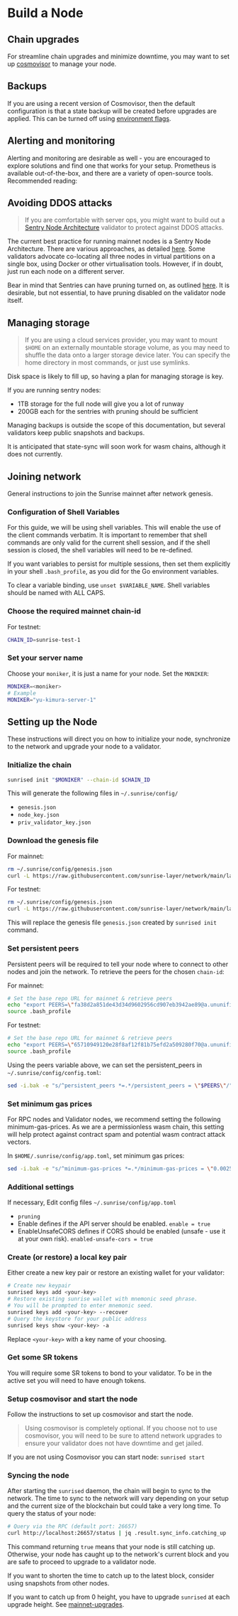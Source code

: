 # Build a Node

## Chain upgrades

For streamline chain upgrades and minimize downtime, you may want to set up [cosmovisor](https://docs.cosmos.network/master/run-node/cosmovisor.html) to manage your node.

## Backups

If you are using a recent version of Cosmovisor, then the default configuration is that a state backup will be created before upgrades are applied. This can be turned off using [environment flags](https://docs.cosmos.network/master/run-node/cosmovisor.html#command-line-arguments-and-environment-variables).

## Alerting and monitoring

Alerting and monitoring are desirable as well - you are encouraged to explore solutions and find one that works for your setup. Prometheus is available out-of-the-box, and there are a variety of open-source tools. Recommended reading:

## Avoiding DDOS attacks

> If you are comfortable with server ops, you might want to build out a [Sentry Node Architecture](https://docs.tendermint.com/master/nodes/validators.html) validator to protect against DDOS attacks.

The current best practice for running mainnet nodes is a Sentry Node Architecture. There are various approaches, as detailed [here](https://medium.com/@kidinamoto/tech-choices-for-cosmos-validators-27c7242061ea). Some validators advocate co-locating all three nodes in virtual partitions on a single box, using Docker or other virtualisation tools. However, if in doubt, just run each node on a different server.

Bear in mind that Sentries can have pruning turned on, as outlined [here](https://hub.cosmos.network/main/hub-tutorials/join-mainnet.html#pruning-of-state). It is desirable, but not essential, to have pruning disabled on the validator node itself.

## Managing storage

> If you are using a cloud services provider, you may want to mount `$HOME` on an externally mountable storage volume, as you may need to shuffle the data onto a larger storage device later. You can specify the home directory in most commands, or just use symlinks.

Disk space is likely to fill up, so having a plan for managing storage is key.

If you are running sentry nodes:

* 1TB storage for the full node will give you a lot of runway
* 200GB each for the sentries with pruning should be sufficient

Managing backups is outside the scope of this documentation, but several validators keep public snapshots and backups.

It is anticipated that state-sync will soon work for wasm chains, although it does not currently.

## Joining network

General instructions to join the Sunrise mainnet after network genesis.

### Configuration of Shell Variables

For this guide, we will be using shell variables. This will enable the use of the client commands verbatim. It is important to remember that shell commands are only valid for the current shell session, and if the shell session is closed, the shell variables will need to be re-defined.

If you want variables to persist for multiple sessions, then set them explicitly in your shell `.bash_profile`, as you did for the Go environment variables.

To clear a variable binding, use `unset $VARIABLE_NAME`. Shell variables should be named with ALL CAPS.

### Choose the required mainnet chain-id

For testnet:

```bash
CHAIN_ID=sunrise-test-1
```

### Set your server name

Choose your `moniker`, it is just a name for your node. Set the `MONIKER`:

```bash
MONIKER=<moniker>
# Example
MONIKER="yu-kimura-server-1"
```

## Setting up the Node

These instructions will direct you on how to initialize your node, synchronize to the network and upgrade your node to a validator.

### Initialize the chain

```bash
sunrised init "$MONIKER" --chain-id $CHAIN_ID
```

This will generate the following files in `~/.sunrise/config/`

* `genesis.json`
* `node_key.json`
* `priv_validator_key.json`

### Download the genesis file

For mainnet:

```bash
rm ~/.sunrise/config/genesis.json
curl -L https://raw.githubusercontent.com/sunrise-layer/network/main/launch/sunrise-1/genesis.json -o ~/.sunrise/config/genesis.json
```

For testnet:

```bash
rm ~/.sunrise/config/genesis.json
curl -L https://raw.githubusercontent.com/sunrise-layer/network/main/launch/sunrise-test-1/genesis.json -o ~/.sunrise/config/genesis.json
```

This will replace the genesis file `genesis.json` created by `sunrised init` command.

### Set persistent peers

Persistent peers will be required to tell your node where to connect to other nodes and join the network. To retrieve the peers for the chosen `chain-id`:

For mainnet:

```bash
# Set the base repo URL for mainnet & retrieve peers
echo "export PEERS=\"fa38d2a851de43d34d9602956cd907eb3942ae89@a.ununifi.cauchye.net:26656,404ea79bd31b1734caacced7a057d78ae5b60348@b.ununifi.cauchye.net:26656,1357ac5cd92b215b05253b25d78cf485dd899d55@[2600:1f1c:534:8f02:7bf:6b31:3702:2265]:26656,25006d6b85daeac2234bcb94dafaa73861b43ee3@[2600:1f1c:534:8f02:a407:b1c6:e8f5:94b]:26656,caf792ed396dd7e737574a030ae8eabe19ecdf5c@[2600:1f1c:534:8f02:b0a4:dbf6:e50b:d64e]:26656,796c62bb2af411c140cf24ddc409dff76d9d61cf@[2600:1f1c:534:8f02:ca0e:14e9:8e60:989e]:26656,cea8d05b6e01188cf6481c55b7d1bc2f31de0eed@[2600:1f1c:534:8f02:ba43:1f69:e23a:df6b]:26656\"" >> ~/.bash_profile
source .bash_profile
```

For testnet:

```bash
# Set the base repo URL for mainnet & retrieve peers
echo "export PEERS=\"65710949120e28f8af12f81b75efd2a509280f70@a.ununifi-test-v1.cauchye.net:26656,b20e3aad6b1bf7dc2d1635c388f578f335b13466@b.ununifi-test-v1.cauchye.net:26656,a8d5662130dd127dfcf82314e7a5b379a95d9daf@c.ununifi-test-v1.cauchye.net:26656,59361cdca33b1abbf85b46adb62bb680c6d59768@d.ununifi-test-v1.cauchye.net:26656\"" >> ~/.bash_profile
source .bash_profile
```

Using the peers variable above, we can set the persistent\_peers in `~/.sunrise/config/config.toml`:

```bash
sed -i.bak -e "s/^persistent_peers *=.*/persistent_peers = \"$PEERS\"/" ~/.sunrise/config/config.toml
```

### Set minimum gas prices

For RPC nodes and Validator nodes, we recommend setting the following minimum-gas-prices. As we are a permissionless wasm chain, this setting will help protect against contract spam and potential wasm contract attack vectors.

In `$HOME/.sunrise/config/app.toml`, set minimum gas prices:

```Bash
sed -i.bak -e "s/^minimum-gas-prices *=.*/minimum-gas-prices = \"0.0025uguu\"/" $HOME/.sunrise/config/app.toml
```

### Additional settings

If necessary, Edit config files `~/.sunrise/config/app.toml`

* `pruning`
* Enable defines if the API server should be enabled. `enable = true`
* EnableUnsafeCORS defines if CORS should be enabled (unsafe - use it at your own risk). `enabled-unsafe-cors = true`

### Create (or restore) a local key pair

Either create a new key pair or restore an existing wallet for your validator:

```Bash
# Create new keypair
sunrised keys add <your-key>
# Restore existing sunrise wallet with mnemonic seed phrase.
# You will be prompted to enter mnemonic seed.
sunrised keys add <your-key> --recover
# Query the keystore for your public address
sunrised keys show <your-key> -a
```

Replace `<your-key>` with a key name of your choosing.

### Get some SR tokens

You will require some SR tokens to bond to your validator. To be in the active set you will need to have enough tokens.

### Setup cosmovisor and start the node

Follow the instructions to set up cosmovisor and start the node.

> Using cosmovisor is completely optional. If you choose not to use cosmovisor, you will need to be sure to attend network upgrades to ensure your validator does not have downtime and get jailed.

If you are not using Cosmovisor you can start node: `sunrised start`

### Syncing the node

After starting the `sunrised` daemon, the chain will begin to sync to the network. The time to sync to the network will vary depending on your setup and the current size of the blockchain but could take a very long time. To query the status of your node:

```Bash
# Query via the RPC (default port: 26657)
curl http://localhost:26657/status | jq .result.sync_info.catching_up
```

This command returning `true` means that your node is still catching up. Otherwise, your node has caught up to the network's current block and you are safe to proceed to upgrade to a validator node.

If you want to shorten the time to catch up to the latest block, consider using snapshots from other nodes.

If you want to catch up from 0 height, you have to upgrade `sunrised` at each upgrade height. See [mainnet-upgrades](mainnet-upgrades.md).

